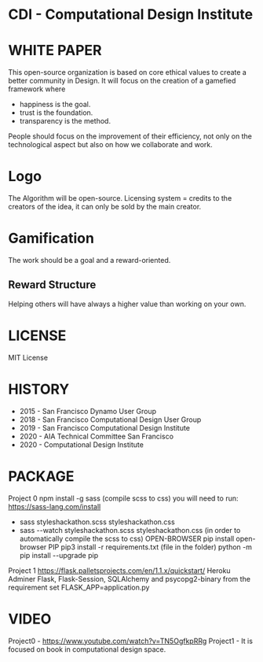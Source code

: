 # CDI - Computational Design Institute

# WHITE PAPER

This open-source organization is based on core ethical values to create a better community in Design. It will focus on the creation of a gamefied framework where 
- happiness is the goal.
- trust is the foundation.
- transparency is the method.

People should focus on the improvement of their efficiency, not only on the technological aspect but also on how we collaborate and work.

# Logo
The Algorithm will be open-source.
Licensing system = credits to the creators of the idea, it can only be sold by the main creator. 

# Gamification
The work should be a goal and a reward-oriented. 

## Reward Structure
Helping others will have always a higher value than working on your own.

# LICENSE
MIT License 

# HISTORY

- 2015 - San Francisco Dynamo User Group
- 2018 - San Francisco Computational Design User Group
- 2019 - San Francisco Computational Design Institute
- 2020 - AIA Technical Committee San Francisco
- 2020 - Computational Design Institute

# PACKAGE

Project 0
npm install -g sass (compile scss to css) you will need to run: https://sass-lang.com/install
- sass styleshackathon.scss styleshackathon.css
- sass --watch styleshackathon.scss styleshackathon.css (in order to automatically compile the scss to css)
OPEN-BROWSER
pip install open-browser 
PIP
pip3 install -r requirements.txt (file in the folder)
python -m pip install --upgrade pip

Project 1
https://flask.palletsprojects.com/en/1.1.x/quickstart/
Heroku
Adminer
Flask, Flask-Session, SQLAlchemy and psycopg2-binary from the requirement
set FLASK_APP=application.py


# VIDEO
Project0 - https://www.youtube.com/watch?v=TN5OgfkpRRg
Project1 - 
It is focused on book in computational design space. 

